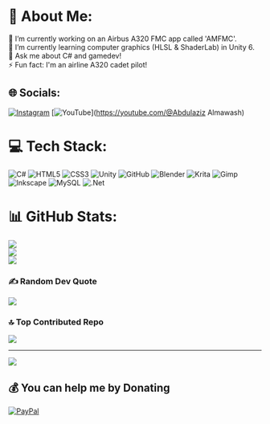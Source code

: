 # 💫 About Me:
🔭 I’m currently working on an Airbus A320 FMC app called 'AMFMC'.<br>🌱 I’m currently learning computer graphics (HLSL & ShaderLab) in Unity 6.<br>💬 Ask me about C# and gamedev!<br>⚡ Fun fact: I'm an airline A320 cadet pilot!


## 🌐 Socials:
[![Instagram](https://img.shields.io/badge/Instagram-%23E4405F.svg?logo=Instagram&logoColor=white)](https://instagram.com/AbdulazizAlmawashYT) [![YouTube](https://img.shields.io/badge/YouTube-%23FF0000.svg?logo=YouTube&logoColor=white)](https://youtube.com/@Abdulaziz Almawash) 

# 💻 Tech Stack:
![C#](https://img.shields.io/badge/c%23-%23239120.svg?style=for-the-badge&logo=csharp&logoColor=white) ![HTML5](https://img.shields.io/badge/html5-%23E34F26.svg?style=for-the-badge&logo=html5&logoColor=white) ![CSS3](https://img.shields.io/badge/css3-%231572B6.svg?style=for-the-badge&logo=css3&logoColor=white) ![Unity](https://img.shields.io/badge/unity-%23000000.svg?style=for-the-badge&logo=unity&logoColor=white) ![GitHub](https://img.shields.io/badge/github-%23121011.svg?style=for-the-badge&logo=github&logoColor=white) ![Blender](https://img.shields.io/badge/blender-%23F5792A.svg?style=for-the-badge&logo=blender&logoColor=white) ![Krita](https://img.shields.io/badge/Krita-203759?style=for-the-badge&logo=krita&logoColor=EEF37B) ![Gimp](https://img.shields.io/badge/Gimp-657D8B?style=for-the-badge&logo=gimp&logoColor=FFFFFF) ![Inkscape](https://img.shields.io/badge/Inkscape-e0e0e0?style=for-the-badge&logo=inkscape&logoColor=080A13) ![MySQL](https://img.shields.io/badge/mysql-4479A1.svg?style=for-the-badge&logo=mysql&logoColor=white) ![.Net](https://img.shields.io/badge/.NET-5C2D91?style=for-the-badge&logo=.net&logoColor=white)
# 📊 GitHub Stats:
![](https://github-readme-stats.vercel.app/api?username=AbdulazizAlmawash&theme=dark&hide_border=true&include_all_commits=false&count_private=true)<br/>
![](https://github-readme-streak-stats.herokuapp.com/?user=AbdulazizAlmawash&theme=dark&hide_border=true)<br/>
![](https://github-readme-stats.vercel.app/api/top-langs/?username=AbdulazizAlmawash&theme=dark&hide_border=true&include_all_commits=false&count_private=true&layout=compact)

### ✍️ Random Dev Quote
![](https://quotes-github-readme.vercel.app/api?type=horizontal&theme=radical)

### 🔝 Top Contributed Repo
![](https://github-contributor-stats.vercel.app/api?username=AbdulazizAlmawash&limit=5&theme=dark&combine_all_yearly_contributions=true)

---
[![](https://visitcount.itsvg.in/api?id=AbdulazizAlmawash&icon=0&color=1)](https://visitcount.itsvg.in)

  ## 💰 You can help me by Donating
  [![PayPal](https://img.shields.io/badge/PayPal-00457C?style=for-the-badge&logo=paypal&logoColor=white)](https://paypal.me/fsgam3r) 

  
<!-- Proudly created with GPRM ( https://gprm.itsvg.in ) -->
